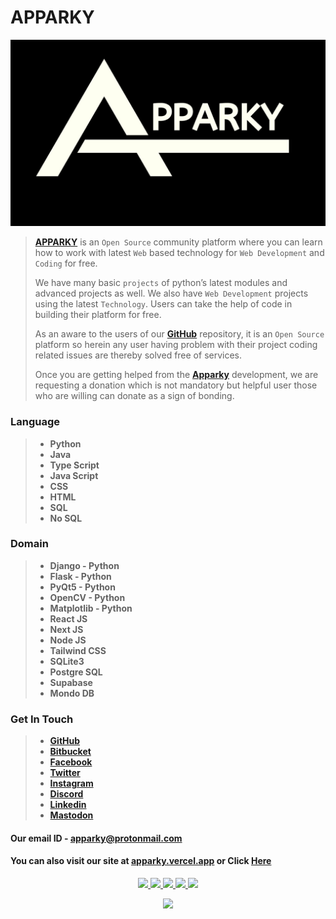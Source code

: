 # APPARKY

[![ApparkyImage](ApparkyLogo/Apparky.jpg)](https://apparky.vercel.app/)

> [__APPARKY__](https://apparky.vercel.app/) is an `Open Source` community platform where you can learn how to work with latest `Web` based technology for `Web Development` and `Coding` for free.
> 
> We have many basic `projects` of python’s latest modules and advanced projects as well.
> We also have `Web Development` projects using the latest `Technology`. Users can take the help of code in building their platform for free. 
> 
> 
> As an aware to the users of our [__GitHub__](https://github.com/Apparky) repository, it is an `Open Source` platform so herein any user having problem with their project coding related issues are thereby solved free of services. 
> 
> 
> 
> Once you are getting helped from the [__Apparky__](https://apparky.vercel.app/) development, we are requesting a donation which is not mandatory but helpful user those who are willing can donate as a sign of bonding.
> 
> 
> 

### Language
> 
> - __Python__
> - __Java__
> - __Type Script__
> - __Java Script__
> - __CSS__
> - __HTML__
> - __SQL__
> - __No SQL__
>
> 

### Domain
>
> - **Django - Python**
> - **Flask - Python**
> - **PyQt5 - Python**
> - **OpenCV - Python**
> - **Matplotlib - Python**
> - **React JS**
> - **Next JS**
> - **Node JS**
> - **Tailwind CSS**
> - **SQLite3**
> - **Postgre SQL**
> - **Supabase**
> - **Mondo DB**
> 
> 
> 
 

### Get In Touch

> - [__GitHub__](https://github.com/Apparky)
> - [__Bitbucket__](https://bitbucket.org/apparky-web/)
> - [__Facebook__](https://www.facebook.com/Apparky.Web/)
> - [__Twitter__](https://twitter.com/Apparky_Tech)
> - [__Instagram__](https://www.instagram.com/apparky.web/)
> - [__Discord__](https://discord.gg/2YSbJNZT)
> - [__Linkedin__](https://www.linkedin.com/in/apparky)
> - [__Mastodon__](https://mastodon.social/@apparky)
> 
> 
> 
> 
> 



#### Our email ID - apparky@protonmail.com
#### You can also visit our site at [__apparky.vercel.app__](https://apparky.vercel.app/) or Click [Here](https://apparky.vercel.app/)



<p align="center">
  <a href="https://github.com/Apparky">
    <img src="http://github-profile-summary-cards.vercel.app/api/cards/profile-details?username=Apparky&theme=dracula" />
  </a>
  <a href="https://github.com/Apparky">
    <img src="https://github-readme-streak-stats.herokuapp.com/?user=Apparky&hide_border=true&card_width=338&theme=tokyonight" />
  </a>
  <a href="https://github.com/Apparky">
    <img src="http://github-profile-summary-cards.vercel.app/api/cards/stats?username=Apparky&theme=dark" />
  </a>
  <a href="https://github.com/Apparky">
    <img src="https://github-readme-stats.vercel.app/api/top-langs/?username=Apparky&langs_count=20&exclude_repo=&hide=jupyter%20notebook,vim%20script,cmake,makefile,batchfile,emacs%20lisp,css,html&layout=pie&card_width=699&hide_border=true&theme=highcontrast" />
  </a>
    <a href="https://github.com/Apparky">
    <img src="https://github-readme-stats.vercel.app/api/top-langs/?username=Apparky&langs_count=20&exclude_repo=&hide=jupyter%20notebook,vim%20script,cmake,makefile,batchfile,emacs%20lisp,css,html&layout=normal&card_width=699&hide_border=true&theme=shades-of-purple" />
  </a>


</p>


<p align="center">
  <a href="https://github.com/Apparky">
    <img src="https://komarev.com/ghpvc/?username=Apparky&color=blue&style=flat)" />
  </a>
</p>
